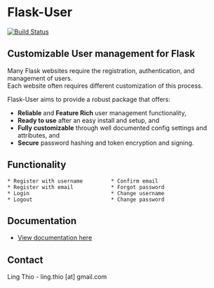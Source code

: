 Flask-User
==========

[![Build Status](https://travis-ci.org/lingthio/flask-user.png?branch=master)](https://travis-ci.org/lingthio/flask-user)

Customizable User management for Flask
--------------------------------------

Many Flask websites require the registration, authentication, and management of users.  
Each website often requires different customization of this process.

Flask-User aims to provide a robust package that offers:

* **Reliable** and **Feature Rich** user management functionality,
* **Ready to use** after an easy install and setup, and
* **Fully customizable** through well documented config settings and attributes, and
* **Secure** password hashing and token encryption and signing.

Functionality
-------------

    * Register with username         * Confirm email
    * Register with email            * Forgot password
    * Login                          * Change username
    * Logout                         * Change password

Documentation
-------------
* [View documentation here](https://pythonhosted.org/Flask-User/)

Contact
-------
Ling Thio - ling.thio [at] gmail.com
